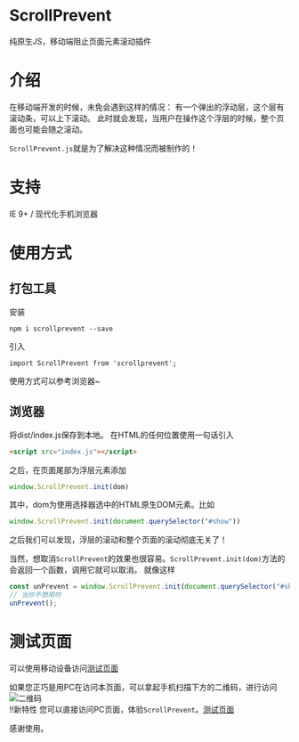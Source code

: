 # ScrollPrevent
纯原生JS，移动端阻止页面元素滚动插件

# 介绍
在移动端开发的时候，未免会遇到这样的情况：
有一个弹出的浮动层，这个层有滚动条，可以上下滚动。
此时就会发现，当用户在操作这个浮层的时候，整个页面也可能会随之滚动。

`ScrollPrevent.js`就是为了解决这种情况而被制作的！

# 支持
IE 9+ / 现代化手机浏览器

# 使用方式
## 打包工具
安装
```
npm i scrollprevent --save
```

引入
```
import ScrollPrevent from 'scrollprevent';
```

使用方式可以参考浏览器~

## 浏览器
将dist/index.js保存到本地。
在HTML的任何位置使用一句话引入
```html
<script src="index.js"></script>
```
之后，在页面尾部为浮层元素添加
```javascript
window.ScrollPrevent.init(dom)
```
其中，dom为使用选择器选中的HTML原生DOM元素。比如
```javascript
window.ScrollPrevent.init(document.querySelector("#show"))
```
之后我们可以发现，浮层的滚动和整个页面的滚动彻底无关了！

当然，想取消`ScrollPrevent`的效果也很容易。`ScrollPrevent.init(dom)`方法的会返回一个函数，调用它就可以取消。
就像这样
```javascript
const unPrevent = window.ScrollPrevent.init(document.querySelector("#show"));
// 当你不想用时
unPrevent();
```


# 测试页面
可以使用移动设备访问[测试页面](http://139.129.132.196/scrollprevent/)

如果您正巧是用PC在访问本页面，可以拿起手机扫描下方的二维码，进行访问
<br/>
![二维码](https://image.hduzplus.xyz/image/1488113445465.png)
<br/>
!!新特性
您可以直接访问PC页面，体验`ScrollPrevent`。[测试页面](http://139.129.132.196/scrollprevent/)


感谢使用。
